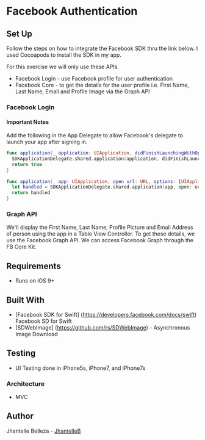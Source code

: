 # Facebook Authentication

## Set Up
Follow the steps on how to integrate the Facebook SDK thru the link below. I used Cocoapods to install the SDK in my app.

For this exercise we will only use these APIs.
* Facebook Login - use Facebook profile for user authentication
* Facebook Core - to get the details for the user profile i.e. First Name, Last Name, Email and Profile Image via the Graph API

### Facebook Login
#### Important Notes
Add the following in the App Delegate to allow Facebook's delegate to launch your app after signing in.
```swift
func application(_ application: UIApplication, didFinishLaunchingWithOptions launchOptions: [UIApplicationLaunchOptionsKey: Any]?) -> Bool {        
  SDKApplicationDelegate.shared.application(application, didFinishLaunchingWithOptions: launchOptions)
  return true
}
    
func application(_ app: UIApplication, open url: URL, options: [UIApplicationOpenURLOptionsKey : Any] = [:]) -> Bool {
  let handled = SDKApplicationDelegate.shared.application(app, open: url, options: options)
  return handled
}
```
### Graph API
We'll display the First Name, Last Name, Profile Picture and Email Address of person using the app in a Table View Controller. To get these details, we use the Facebook Graph API. We can access Facebook Graph through the FB Core Kit.

## Requirements
* Runs on iOS 9+

## Built With
* [Facebook SDK for Swift] (https://developers.facebook.com/docs/swift) Facebook SD for Swift
* [SDWebImage] (https://github.com/rs/SDWebImage) - Asynchronous Image Download

## Testing
* UI Testing done in iPhone5s, iPhone7, and iPhone7s

### Architecture
* MVC

## Author
Jhantelle Belleza - [JhantelleB](https://github.com/jhantelleb)
